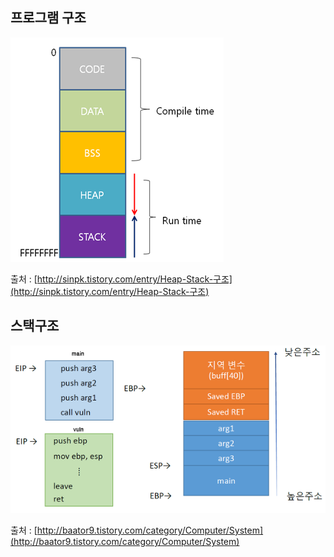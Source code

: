 ## 프로그램 구조

![](/assets/program.png)

출처 : [http://sinpk.tistory.com/entry/Heap-Stack-구조](http://sinpk.tistory.com/entry/Heap-Stack-구조)

## 스택구조

![](/assets/stack.png)

출처 : [http://baator9.tistory.com/category/Computer/System](http://baator9.tistory.com/category/Computer/System)

